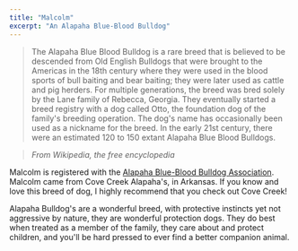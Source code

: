 ```yaml
---
title: "Malcolm"
excerpt: "An Alapaha Blue-Blood Bulldog"
---
```


> The Alapaha Blue Blood Bulldog is a rare breed that is believed to be descended from Old English Bulldogs that were brought to the Americas in the 18th century where they were used in the blood sports of bull baiting and bear baiting; they were later used as cattle and pig herders. For multiple generations, the breed was bred solely by the Lane family of Rebecca, Georgia. They eventually started a breed registry with a dog called Otto, the foundation dog of the family's breeding operation. The dog's name has occasionally been used as a nickname for the breed. In the early 21st century, there were an estimated 120 to 150 extant Alapaha Blue Blood Bulldogs.

> <cite>From Wikipedia, the free encyclopedia</cite>

Malcolm is registered with the [Alapaha Blue-Blood Bulldog Association](https://www.alapahabluebloodbulldog.org). Malcolm came from Cove Creek Alapaha's, in Arkansas. If you know and love this breed of dog, I highly recommend that you check out Cove Creek!

Alapaha Bulldog's are a wonderful breed, with protective instincts yet not aggressive by nature, they are wonderful protection dogs. They do best when treated as a member of the family, they care about and protect children, and you'll be hard pressed to ever find a better companion animal.
